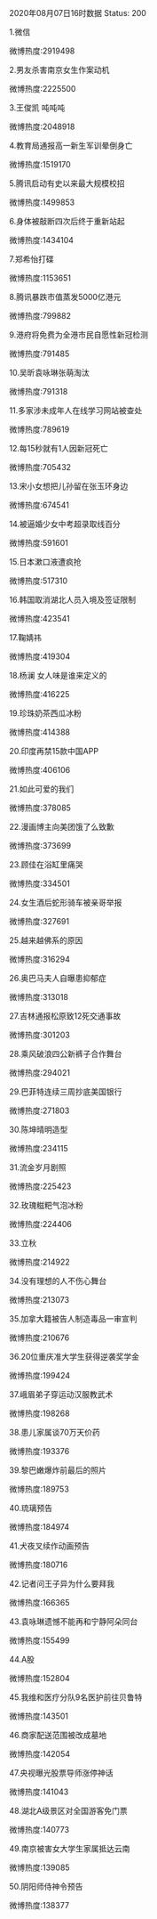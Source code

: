 2020年08月07日16时数据
Status: 200

1.微信

微博热度:2919498

2.男友杀害南京女生作案动机

微博热度:2225500

3.王俊凯 吨吨吨

微博热度:2048918

4.教育局通报高一新生军训晕倒身亡

微博热度:1519170

5.腾讯启动有史以来最大规模校招

微博热度:1499853

6.身体被敲断四次后终于重新站起

微博热度:1434104

7.郑希怡打碟

微博热度:1153651

8.腾讯暴跌市值蒸发5000亿港元

微博热度:799882

9.港府将免费为全港市民自愿性新冠检测

微博热度:791485

10.吴昕袁咏琳张萌淘汰

微博热度:791318

11.多家涉未成年人在线学习网站被查处

微博热度:789619

12.每15秒就有1人因新冠死亡

微博热度:705432

13.宋小女想把儿孙留在张玉环身边

微博热度:674541

14.被逼婚少女中考超录取线百分

微博热度:591601

15.日本漱口液遭疯抢

微博热度:517310

16.韩国取消湖北人员入境及签证限制

微博热度:423541

17.鞠婧祎

微博热度:419304

18.杨澜 女人味是谁来定义的

微博热度:416225

19.珍珠奶茶西瓜冰粉

微博热度:414388

20.印度再禁15款中国APP

微博热度:406106

21.如此可爱的我们

微博热度:378085

22.漫画博主向美团饿了么致歉

微博热度:373699

23.顾佳在浴缸里痛哭

微博热度:334501

24.女生酒后蛇形骑车被亲哥举报

微博热度:327691

25.越来越佛系的原因

微博热度:316294

26.奥巴马夫人自曝患抑郁症

微博热度:313018

27.吉林通报松原致12死交通事故

微博热度:301203

28.乘风破浪四公新裤子合作舞台

微博热度:294021

29.巴菲特连续三周抄底美国银行

微博热度:271803

30.陈坤晴明造型

微博热度:234115

31.流金岁月剧照

微博热度:225423

32.玫瑰糍粑气泡冰粉

微博热度:224406

33.立秋

微博热度:214922

34.没有理想的人不伤心舞台

微博热度:213073

35.加拿大籍被告人制造毒品一审宣判

微博热度:210676

36.20位重庆准大学生获得逆袭奖学金

微博热度:199424

37.峨眉弟子穿运动汉服教武术

微博热度:198268

38.患儿家属谈70万天价药

微博热度:193376

39.黎巴嫩爆炸前最后的照片

微博热度:189753

40.琉璃预告

微博热度:184974

41.犬夜叉续作动画预告

微博热度:180716

42.记者问王子异为什么要拜我

微博热度:166365

43.袁咏琳遗憾不能再和宁静阿朵同台

微博热度:155499

44.A股

微博热度:152804

45.我维和医疗分队9名医护前往贝鲁特

微博热度:143501

46.商家配送范围被改成墓地

微博热度:142054

47.央视曝光股票导师涨停神话

微博热度:141043

48.湖北A级景区对全国游客免门票

微博热度:140773

49.南京被害女大学生家属抵达云南

微博热度:139085

50.阴阳师侍神令预告

微博热度:138377

